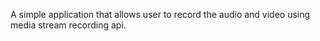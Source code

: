 A simple application that allows user to record the audio and video using media stream recording api.
